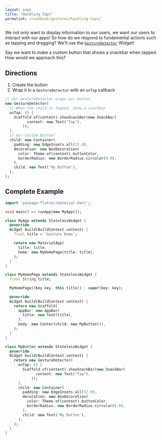 ```yaml
---
layout: page
title: "Handling Taps"
permalink: /cookbook/gestures/handling-taps/
---
```


We not only want to display information to our users, we want our users to 
interact with our apps! So how do we respond to fundamental actions such as 
tapping and dragging? We'll use the [`GestureDetector`](https://docs.flutter.io/flutter/widgets/GestureDetector-class.html) 
Widget!

Say we want to make a custom button that shows a snackbar when tapped. How would
we approach this?

## Directions

  1. Create the button
  2. Wrap it in a `GestureDetector` with an `onTap` callback

```dart
// Our GestureDetector wraps our button
new GestureDetector(
  // When the child is tapped, show a snackbar 
  onTap: () {
    Scaffold.of(context).showSnackBar(new SnackBar(
          content: new Text("Tap"),
        ));
  },
  // Our Custom Button!
  child: new Container(
    padding: new EdgeInsets.all(12.0),
    decoration: new BoxDecoration(
      color: Theme.of(context).buttonColor,
      borderRadius: new BorderRadius.circular(8.0),
    ),
    child: new Text('My Button'),
  ),
);
```   

## Complete Example

```dart
import 'package:flutter/material.dart';

void main() => runApp(new MyApp());

class MyApp extends StatelessWidget {
  @override
  Widget build(BuildContext context) {
    final title = 'Gesture Demo';

    return new MaterialApp(
      title: title,
      home: new MyHomePage(title: title),
    );
  }
}

class MyHomePage extends StatelessWidget {
  final String title;

  MyHomePage({Key key, this.title}) : super(key: key);

  @override
  Widget build(BuildContext context) {
    return new Scaffold(
      appBar: new AppBar(
        title: new Text(title),
      ),
      body: new Center(child: new MyButton()),
    );
  }
}

class MyButton extends StatelessWidget {
  @override
  Widget build(BuildContext context) {
    return new GestureDetector(
      onTap: () {
        Scaffold.of(context).showSnackBar(new SnackBar(
              content: new Text("Tap"),
            ));
      },
      child: new Container(
        padding: new EdgeInsets.all(12.0),
        decoration: new BoxDecoration(
          color: Theme.of(context).buttonColor,
          borderRadius: new BorderRadius.circular(8.0),
        ),
        child: new Text('My Button'),
      ),
    );
  }
}
```